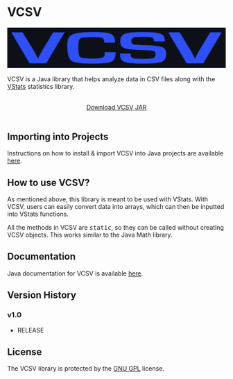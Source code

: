 # VCSV

<p align="center">
  <img src="images_README/vcsv_logo.png" width="570">
</p>

VCSV is a Java library that helps analyze data in CSV files along with the <a href="https://captmd-11.github.io/blog/vstats/" target="_blank">VStats</a> statistics library. 

<br>

<center><a href="https://captmd-11.github.io/blog/vcsv/" target="_blank">Download VCSV JAR</a></center>

<br>

## Importing into Projects 

Instructions on how to install & import VCSV into Java projects are available <a target="_blank" href="https://captmd-11.github.io/blog/misc_instructions/howtoimportjavalibrary.html">here</a>. 


## How to use VCSV? 

As mentioned above, this library is meant to be used with VStats. With VCSV, users can easily convert data into arrays, which can then be inputted into VStats functions. 

All the methods in VCSV are <samp>static</samp>, so they can be called without creating VCSV objects. This works similar to the Java Math library. 

## Documentation 

Java documentation for VCSV is available <a target="_blank" href="https://captmd-11.github.io/blog/vcsv/VCSVHTML/VCSV.html">here</a>. 

## Version History

### v1.0
- RELEASE

## License 

The VCSV library is protected by the <a href="https://github.com/CaptMD-11/VCSV/blob/master/LICENSE.txt" target="_blank">GNU GPL</a> license. 
